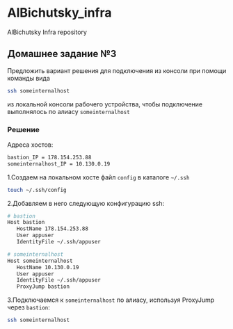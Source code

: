 # AlBichutsky_infra

AlBichutsky Infra repository

## Домашнее задание №3

Предложить вариант решения для подключения из консоли при помощи команды вида

``` bash
ssh someinternalhost
```

из локальной консоли рабочего устройства, чтобы подключение выполнялось по алиасу `someinternalhost`

### Решение  

Адреса хостов:

```bash
bastion_IP = 178.154.253.88
someinternalhost_IP = 10.130.0.19
```

1.Создаем на локальном хосте файл `config` в каталоге `~/.ssh`

```bash
touch ~/.ssh/config
```

2.Добавляем в него следующую конфигурацию ssh:

```bash
# bastion
Host bastion
   HostName 178.154.253.88
   User appuser
   IdentityFile ~/.ssh/appuser

# someinternalhost
Host someinternalhost
   HostName 10.130.0.19
   User appuser
   IdentityFile ~/.ssh/appuser
   ProxyJump bastion

```

3.Подключаемся к `someinternalhost` по алиасу, используя ProxyJump через `bastion`:

```bash
ssh someinternalhost
```
